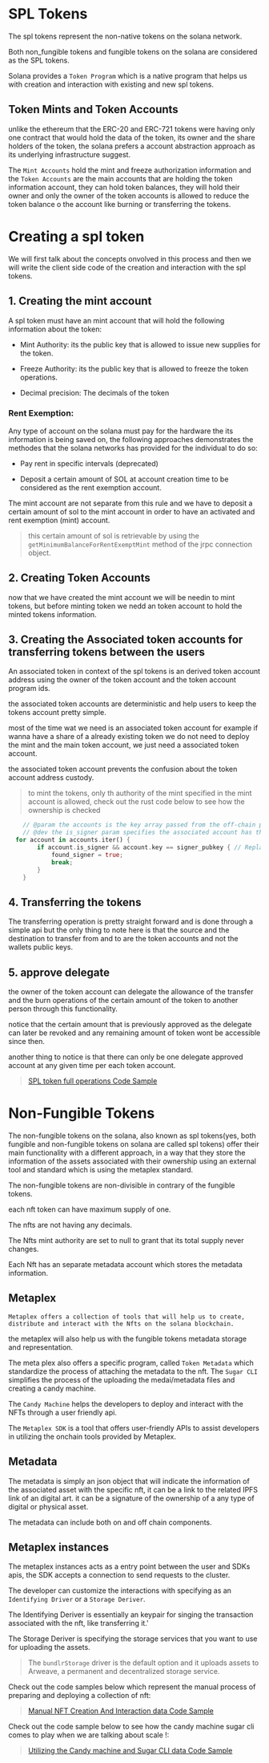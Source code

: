 # SPL Tokens

The spl tokens represent the non-native tokens on the solana network.

Both non_fungible tokens and fungible tokens on the solana are considered as the SPL tokens.

Solana provides a `Token Program` which is a native program that helps us with creation and interaction with existing and new spl tokens.

## Token Mints and Token Accounts

unlike the ethereum that the ERC-20 and ERC-721 tokens were having only one contract that would hold the data of the token, its owner and the share holders of the token, the solana prefers a account abstraction approach as its underlying infrastructure suggest.

The `Mint Accounts` hold the mint and freeze authorization information and the `Token Accounts` are the main accounts that are holding the token information account, they can hold token balances, they will hold their owner and only the owner of the token accounts is allowed to reduce the token balance o the account like burning or transferring the tokens.


# Creating a spl token 

We will first talk about the concepts onvolved in this process and then we will write the client side code of the creation and interaction with the spl tokens.

## 1. Creating the mint account

A spl token must have an mint account that will hold the following information about the token: 

- Mint Authority: its the public key that is allowed to issue new supplies for the token.

- Freeze Authority: its the public key that is allowed to freeze the token operations.

- Decimal precision: The decimals of the token

### Rent Exemption: 

Any type of account on the solana must pay for the hardware the its information is being saved on, the following approaches demonstrates the methodes that the solana networks has provided for the individual to do so: 

- Pay rent in specific intervals (deprecated)

- Deposit a certain amount of SOL at account creation time to be considered as the rent exemption account.

The  mint account are not separate from this rule and we have to deposit a certain amount of sol to the mint account in order to have an activated and rent exemption (mint) account.

> this certain amount of sol is retrievable by using the `getMinimumBalanceForRentExemptMint` method of the jrpc connection object.  

## 2. Creating Token Accounts

now that we have created the mint account we will be needin to mint tokens, but before minting token we nedd an token account to hold the minted tokens information.


## 3. Creating the Associated token accounts for transferring tokens between the users

An associated token in context of the spl tokens is an derived token account address using the owner of the token account and the token account program ids.

the associated token accounts are deterministic and help users to keep the tokens account pretty simple.

most of the time wat we need is an associated token account for example if wanna have a share of a already existing token we do not need to deploy the mint and the main token account, we just need a associated token account.

the associated token account prevents the confusion about the token account address custody.

> to mint the tokens, only th authority of the mint specified in the mint account is allowed, check out the rust code below to see how the ownership is checked

``` rust
    // @param the accounts is the key array passed from the off-chain program.
    // @dev the is_signer param specifies the associated account has the relevant secret key signature in the tx.
  for account in accounts.iter() {
        if account.is_signer && account.key == signer_pubkey { // Replace with your logic to identify required signer
            found_signer = true;
            break;
        }
    }
```

## 4. Transferring the tokens

The transferring operation is pretty straight forward and is done through a simple api but the only thing to note here is that the source and the destination to transfer from and to are the token accounts and not the wallets public keys.

## 5. approve delegate

the owner of the token account can delegate the allowance of the transfer and the burn operations of the certain amount of the token to another person through this functionality.

notice that the certain amount that is previously approved as the delegate can later be revoked and any remaining amount of token wont be accessible since then.

another thing to notice is that there can only be one delegate approved account at any given time per each token account.


> [SPL token full operations Code Sample](./code_samples/ts_code_samples.md#spl-token-full-operations) 


# Non-Fungible Tokens

The non-fungible tokens on the solana, also known as spl tokens(yes, both fungible and non-fungible tokens on solana are called spl tokens) offer their main functionality with a different approach, in a way that they store the information of the assets associated with their ownership using an external tool and standard which is using the metaplex standard. 

The non-fungible tokens are non-divisible in contrary of the fungible tokens.

each nft token can have maximum supply of one.

The nfts are not having any decimals.

The Nfts mint authority are set to null to grant that its total supply never changes.

Each Nft has an separate metadata account which stores the metadata information.



## Metaplex

`Metaplex offers a collection of tools that will help us to create, distribute and interact with the Nfts on the solana blockchain.`

the metaplex will also help us with the fungible tokens metadata storage and representation.

The meta plex also offers a specific program, called `Token Metadata` which standardize the process of attaching the metadata to the nft.
The `Sugar CLI` simplifies the process of the uploading the medai/metadata files and creating a candy machine.

The `Candy Machine` helps the developers to deploy and interact with the NFTs through a user friendly api.

The `Metaplex SDK` is a tool that offers user-friendly APIs to assist developers in utilizing the onchain tools provided by Metaplex.


## Metadata

The metadata is simply an json object that will indicate the information of the associated asset with the specific nft, it can be a link to the related IPFS link of an digital art. it can be a signature of the ownership of a any type of digital or physical asset.

The metadata can include both on and off chain components.


## Metaplex instances

The metaplex instances acts as a entry point between the user and SDKs apis, the SDK accepts a connection to send requests to the cluster.

The developer can customize the interactions with specifying as an `Identifying Driver` or a `Storage Deriver`.

The Identifying Deriver is essentially an keypair for singing the transaction associated with the nft, like transferring it.'

The Storage Deriver is specifying the storage services that you want to use for uploading the assets.

> The `bundlrStorage` driver is the default option and it uploads assets to Arweave, a permanent and decentralized storage service.


Check out the code samples below which represent the manual process of preparing and deploying a collection of nft:

> [Manual NFT Creation And Interaction data Code Sample](./code_samples/ts_code_samples.md#serializing-the-custom-data) 

Check out the code sample below to see how the candy machine sugar cli comes to play when we are talking about scale !: 

> [Utilizing the Candy machine and Sugar CLI data Code Sample](./code_samples/ts_code_samples.md#serializing-the-custom-data) 
